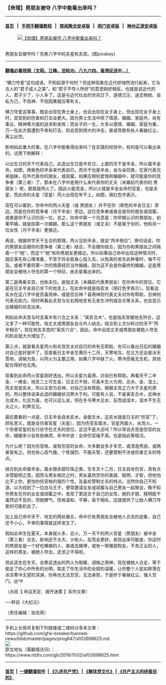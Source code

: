 ### 【命理】男朋友被夺 八字中能看出来吗？
------------------------

#### [首页](https://github.com/gfw-breaker/banned-news/blob/master/README.md) &nbsp;&nbsp;|&nbsp;&nbsp; [手把手翻墙教程](https://github.com/gfw-breaker/guides/wiki) &nbsp;&nbsp;|&nbsp;&nbsp; [禁闻聚合安卓版](https://github.com/gfw-breaker/bn-android) &nbsp;&nbsp;|&nbsp;&nbsp; [网门安卓版](https://github.com/oGate2/oGate) &nbsp;&nbsp;|&nbsp;&nbsp; [神州正道安卓版](https://github.com/SzzdOgate/update) 



<div><div class="featured_image">
 <a href="https://i.ntdtv.com/assets/uploads/2019/11/2019-11-02_122450.jpg" target="_blank">
  <figure>
   <img alt="【命理】男朋友被夺 八字中能看出来吗？" src="https://i.ntdtv.com/assets/uploads/2019/11/2019-11-02_122450-800x450.jpg"/>
  </figure><br/>
 </a>
 <span class="caption">
  男朋友会被夺吗？先察八字中的夫星和夫宫。(图pixabay)
 </span>
</div>
</div><hr/>

#### [翻墙必看视频（文昭、江峰、法轮功、八九六四、香港反送中...）](https://github.com/gfw-breaker/banned-news/blob/master/pages/links.md)

<div><div class="post_content" itemprop="articleBody">
 <p>
  “横刀夺爱”这句成语，不知起源于何时？但这种现象在近代却悄然流行起来，它与古人的“君子成人之美”，和“君子不夺人所好”的意思刚好相反。也就是说近代的人，君子少了，小人多了。这是与近代社会的世风日下、道德沉沦、迷恋物欲、自私为己，不信神、不信因果报应等有关。
 </p>
 <p>
  横刀夺爱这等事，既会出现在男士身上，也会出现在女子身上，但出现在女子身上时，其受到的伤害和打击会更大。因为男士生活中除了情感、婚姻、家庭外，尚有事业、精神等方面的追求和发挥；而女子的一生，大多以感情、婚姻、家庭为重，万一在此方面遭到不幸和打击，则会受到很大的冲击，甚或导致有些人看破红尘，离尘出世。
 </p>
 <p>
  影响如此重大的事，在八字中能看得出来吗？在实践的经验中，有的是可以看出来的，试用下例解释：
 </p>
 <p>
  以出生日的天干代表自己，此造出生日是辛亥日，上面的天干是辛金，所以属辛金命。如图，用紫色的辛金来代表自已。而月干也是辛金，金与金同类，在家代表兄弟姐妹，在外代表你的朋友，或闺蜜。如果应用到爱情和婚姻中，就可能是你的竞争者（第三者）了。那未在八字中是用什么来代表你的丈夫（未婚前代表你的
  <ok href="https://www.ntdtv.com/gb/男朋友.htm">
   男朋友
  </ok>
  ）呢，那就是丙火了。因此火能克金，所以火就是辛金女命的官星，也是夫星，而此命的夫星（官星）丙火出现在年干上，如图，用红色字表示。
 </p>
 <p>
  现在可以看到，你命中的丙火夫星（或
  <ok href="https://www.ntdtv.com/gb/男朋友.htm">
   男朋友
  </ok>
  ）并不在你（紫色的辛金日主）旁边，而是在你的竞争者（月干辛金）旁边，这位竞争者或者会是你的朋友或闺蜜，或者是你不认识的另一位，总之，你命中第一个讯息是：你早期认识的男朋友，如果早婚，就是指第一次婚姻，那么这个男朋友（或丈夫）不是属于你的，他和另一位女性（月干辛金）更接近。
 </p>
 <p>
  再说，根据命学天干五合的原理，丙火见到辛金，就会“丙辛相合”。换句话说，你的男朋友会跟你的竞争者（第三者）结合，不会跟你结合，因为你和男朋友之间隔着一个“她”，而这个“她”和你男朋友更接近。所以如果自己命中出现这种情况时，就应事先有心理准备，不至于将全部身心投入去，以免真的发生此种事时，悔不可及。或者不要将第一次的情感经历当作婚姻，因为这不会是你最终的婚姻。这是男朋友会被他人夺去的第一个特征，由夫星看出来的。
 </p>
 <p>
  第二是再看夫宫，也称夫位。是指丈夫（未婚前代表男朋友）在你命中的宫位，它是在日主辛金自已坐下的地支上，在此命中就是指亥水（用红色字表示）。现看这亥水在这八字中是否喜用神，或是否忌神？喜用神则代表丈夫对你有帮助，忌神则代表无助力。同时再看此夫宫与左右两地支有无发生冲刑或会合等关系，也会显示出婚姻的状态出来。
 </p>
 <p>
  例如此命夫宫与时支寅木有六合之关系：“寅亥合木”，也是指夫宫被他支所合，这又多了一种可能性，指丈夫或男朋友会与外人结合。结合到上文分析过的天干“丙辛相合”，现在地支夫宫的“寅亥六合”，因此，命中出现丈夫或男朋友被她人夺去的机会就大大增加了。
 </p>
 <p>
  第三点，就是看夫星丙火和夫宫亥水对自已的命有无帮助，也可以看出日后的婚姻对自己是好是坏了。现查看日主辛金生黄历十二月，天寒地冻，在北方还会是冰天雪地，调候为急，以丙火为主要之用，如果八字中缺了火，寒冷而毫无生机，其他配合得好也无用。
 </p>
 <p>
  现看到此命丙火官星刚好透出，所以夫星为喜用，对自已有帮助。再看天干二辛金、一庚金，地支二土可生金，日主已不弱，可喜木生火为用，忌水、金、湿土。而夫宫是亥水，所以夫宫为忌神，对自己没有帮助。根据夫宫之力大于夫星的原则，所以整体说来此造的婚姻状况弊大于利。可能有人说，不是寅亥合木，忌神水合成木，化忌为喜，也可以这么说，但在冬令寒木见水，反而成湿木，湿木不生无炎之火，利弊互见。
 </p>
 <p>
  最后要看的一点是，日主辛金自坐亥水，金能生水，这亥水就是日主的“伤官”了，顾名思义，就是会伤害官星（夫星），因为伤官亥属水，官星丙属火，水克火。一个伤害官星的五行驻守在丈夫的宫位，这岂不是大忌吗？所以常说夫宫是伤官的女命，婚姻多少会有些麻烦，命书中说：女命伤官福不真。也是指此等情况。
 </p>
 <p>
  为什么呢？因为伤官格，或有伤官的女命，大多数会多才多艺，或清逸秀丽，或两者皆有之。但也有心高气傲、个性强烈、不服夫管，还要管制干涉或伤害丈夫的特点。
 </p>
 <p>
  结合到此命属辛金，属水银赤碧珍珠之类，生冬天十二月，日主自坐伤官，真有点冰雪聪明之意。因而与男友相交之时，男友虽欣赏你的美貌、聪明、才智，但他怕比不上你，更怕你伤官格的强烈个性，及喜欢管制丈夫的特点。当然你自己不知道，以为找到了一位白马王子，便常邀请女友或闺蜜与自己男友一起聚会，殊不知你男友在你的女友或闺蜜之中，发现了更适合于自己的女性，她的才貌、精明能干虽然远不及你，但她脾气、性格温和、平静，易于相处，这就提供了让她人横刀夺爱的可能机会了。
 </p>
 <p>
  加上自己命中天干、地支的两处被合，命中已有男朋友会被他人合去的迹象，自己还不小心，不幸的事情就这样发生了。
 </p>
 <p>
  假如此命生在夏天，本身就火多，忌火。万一天干的丙火官星（男朋友）被辛金（第三者）合去，影响还不太大，少些火，反而会更好。表现出来可能是，你这时的男朋友是一个好吃懒做的人，甚或去赌博，或有一帮猪朋狗友，不务正业的人，这样的男友，被她人夺去，还求之不得呢。
 </p>
 <p>
  但此造生在冬天，全靠这透出的丙火为取暖、调候之用神，现在被她人合走，等于偷走了你心中所有的光明，取走了你生活中的全部的温暖，让你整个人犹如跌落在冰冻寒冷无望的深渊，你再也无法忍受，无法承担，于是终于看破红尘，循入空门。@*#
 </p>
 <p>
  （点阅【
  <ok href="https://www.ntdtv.com/gb/命运天定．拨开迷雾.htm">
   命运天定．拨开迷雾
  </ok>
  】系列文章）
 </p>
 <p>
  ──转自《大纪元》
 </p>
 <p>
  （责任编辑：张信燕）
 </p>
 <div class="single_ad">
 </div>
</div>
</div>
<hr/>
手机上长按并复制下列链接或二维码分享本文章：<br/>
https://github.com/gfw-breaker/banned-news/blob/master/pages/prog647/a102698625.md <br/>
<a href='https://github.com/gfw-breaker/banned-news/blob/master/pages/prog647/a102698625.md'><img src='https://github.com/gfw-breaker/banned-news/blob/master/pages/prog647/a102698625.md.png'/></a> <br/>
原文地址（需翻墙访问）：https://www.ntdtv.com/gb/2019/11/02/a102698625.html


------------------------
#### [首页](https://github.com/gfw-breaker/banned-news/blob/master/README.md) &nbsp;|&nbsp; [一键翻墙软件](https://github.com/gfw-breaker/nogfw/blob/master/README.md) &nbsp;| [《九评共产党》](https://github.com/gfw-breaker/9ping.md/blob/master/README.md#九评之一评共产党是什么) | [《解体党文化》](https://github.com/gfw-breaker/jtdwh.md/blob/master/README.md) | [《共产主义的终极目的》](https://github.com/gfw-breaker/gczydzjmd.md/blob/master/README.md)


<img src='http://gfw-breaker.win/banned-news/pages/prog647/a102698625.md' width='0px' height='0px'/>